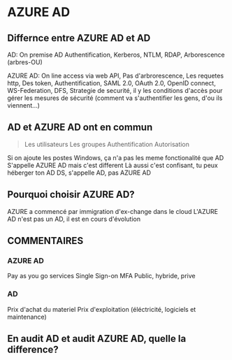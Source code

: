 # AZURE AD
## Differnce entre AZURE AD et AD
AD: On premise AD
Authentification, Kerberos, NTLM, RDAP, Arborescence (arbres-OU)
				
AZURE AD: On line access via web
API, Pas d'arbrorescence, Les requetes http, Des token, Authentification, SAML 2.0,
OAuth 2.0, OpenID connect, WS-Federation, DFS,  Strategie de securité, il y les conditions d'accès pour gérer les mesures de sécurité
(comment va s'authentifier les gens, d'ou ils viennent...)
						 								  
## AD et AZURE AD ont en commun 
> Les utilisateurs
> Les groupes
> Authentification
> Autorisation
								  
Si on ajoute les postes Windows, ça n'a pas les meme fonctionalité que AD
S'appelle AZURE AD mais c'est different
Là aussi c'est confisant, tu peux héberger ton AD DS, s'appelle AD, pas AZURE AD

## Pourquoi choisir AZURE AD?
AZURE a commencé par immigration d'ex-change dans le cloud
L'AZURE AD n'est pas un AD, il est en cours d'évolution

## COMMENTAIRES
### AZURE AD
 Pay as you go services
 Single Sign-on
 MFA
 Public, hybride, prive

### AD
Prix d'achat du materiel
Prix d'exploitation (éléctricité, logiciels et maintenance)


## En audit AD et audit AZURE AD, quelle la difference?
